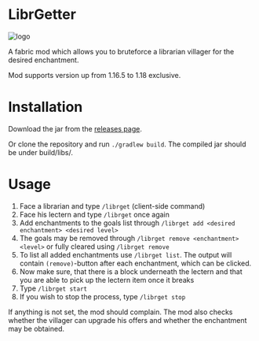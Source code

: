 # LibrGetter
![logo](https://repository-images.githubusercontent.com/494582079/ff4c06f7-2c03-4f56-bf4d-6ec8d95e0345)

A fabric mod which allows you to bruteforce
a librarian villager for the desired enchantment.

Mod supports version up from 1.16.5 to 1.18 exclusive.

# Installation
Download the jar from the [releases page](https://github.com/gXLg/libr-getter/releases/latest).

Or clone the repository and run `./gradlew build`.
The compiled jar should be under build/libs/.

# Usage
1. Face a librarian and type `/librget` (client-side command)
2. Face his lectern and type `/librget` once again
3. Add enchantments to the goals list through `/librget add <desired enchantment> <desired level>`
4. The goals may be removed through `/librget remove <enchantment> <level>`
or fully cleared using `/librget remove`
5. To list all added enchantments use `/librget list`. The output will contain `(remove)`-button
after each enchantment, which can be clicked.
6. Now make sure, that there is a block underneath the lectern
and that you are able to pick up the lectern item once it breaks
6. Type `/librget start`
7. If you wish to stop the process, type `/librget stop`

If anything is not set, the mod should complain. The mod also checks whether the villager can
upgrade his offers and whether the enchantment may be obtained.